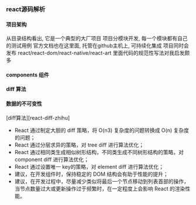 ### react源码解析

#### 项目架构
从目录结构看出, 它是一个典型的大厂项目
项目分模块开发, 每一个模块都有自己的测试用例
官方文档也在这里面, 托管在github主机上, 可持续化集成
项目同时会发布 react/react-dom/react-native/react-art
里面代码的规范性写法对我启发颇多

#### components 组件

#### diff 算法

#### 数据的不可变性

[diff算法][react-diff-zhihu]

* React 通过制定大胆的 diff 策略，将 O(n3) 复杂度的问题转换成 O(n) 复杂度的问题；
* React 通过分层求异的策略，对 tree diff 进行算法优化；
* React 通过相同类生成相似树形结构，不同类生成不同树形结构的策略，对 component diff 进行算法优化；
* React 通过设置唯一 key的策略，对 element diff 进行算法优化；
* 建议，在开发组件时，保持稳定的 DOM 结构会有助于性能的提升；
* 建议，在开发过程中，尽量减少类似将最后一个节点移动到列表首部的操作，当节点数量过大或更新操作过于频繁时，在一定程度上会影响 React 的渲染性能。

#### 

